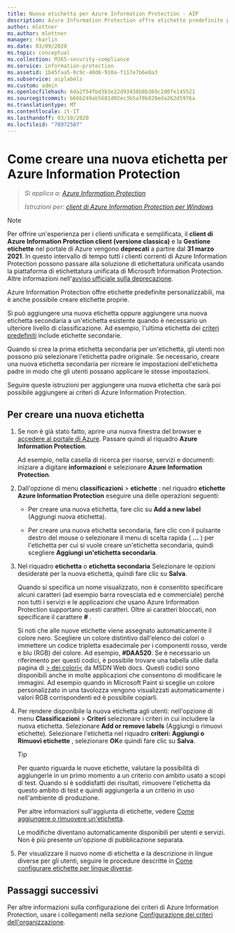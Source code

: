 ```yaml
---
title: Nuova etichetta per Azure Information Protection - AIP
description: Azure Information Protection offre etichette predefinite personalizzabili, ma è anche possibile creare etichette proprie da mostrare all'utente sulla barra Information Protection.
author: mlottner
ms.author: mlottner
manager: rkarlin
ms.date: 03/09/2020
ms.topic: conceptual
ms.collection: M365-security-compliance
ms.service: information-protection
ms.assetid: 1b45faa5-0c9c-40d6-910a-f117e7b6e8a3
ms.subservice: aiplabels
ms.custom: admin
ms.openlocfilehash: 6da2f54fbd3b3e22d93438b8b369c2d0fe145521
ms.sourcegitcommit: b66b249ab5681d02ec3b5af0b820eda262d5976a
ms.translationtype: MT
ms.contentlocale: it-IT
ms.lasthandoff: 03/10/2020
ms.locfileid: "78972587"
---
```

# <a name="how-to-create-a-new-label-for-azure-information-protection"></a>Come creare una nuova etichetta per Azure Information Protection

>*Si applica a: [Azure Information Protection](https://azure.microsoft.com/pricing/details/information-protection)*
>
> *Istruzioni per: [client di Azure Information Protection per Windows](faqs.md#whats-the-difference-between-the-azure-information-protection-client-and-the-azure-information-protection-unified-labeling-client)*

>[!NOTE] 
> Per offrire un'esperienza per i clienti unificata e semplificata, il **client di Azure Information Protection client (versione classica)** e la **Gestione etichette** nel portale di Azure vengono **deprecati** a partire dal **31 marzo 2021**. In questo intervallo di tempo tutti i clienti correnti di Azure Information Protection possono passare alla soluzione di etichettatura unificata usando la piattaforma di etichettatura unificata di Microsoft Information Protection. Altre informazioni nell'[avviso ufficiale sulla deprecazione](https://aka.ms/aipclassicsunset).

Azure Information Protection offre etichette predefinite personalizzabili, ma è anche possibile creare etichette proprie.

Si può aggiungere una nuova etichetta oppure aggiungere una nuova etichetta secondaria a un'etichetta esistente quando è necessario un ulteriore livello di classificazione. Ad esempio, l'ultima etichetta dei [criteri predefiniti](configure-policy-default.md) include etichette secondarie.

Quando si crea la prima etichetta secondaria per un'etichetta, gli utenti non possono più selezionare l'etichetta padre originale. Se necessario, creare una nuova etichetta secondaria per ricreare le impostazioni dell'etichetta padre in modo che gli utenti possano applicare le stesse impostazioni.

Seguire queste istruzioni per aggiungere una nuova etichetta che sarà poi possibile aggiungere ai criteri di Azure Information Protection.

## <a name="to-create-a-new-label"></a>Per creare una nuova etichetta

1. Se non è già stato fatto, aprire una nuova finestra del browser e [accedere al portale di Azure](configure-policy.md#signing-in-to-the-azure-portal). Passare quindi al riquadro **Azure Information Protection**.
    
    Ad esempio, nella casella di ricerca per risorse, servizi e documenti: iniziare a digitare **informazioni** e selezionare **Azure Information Protection**.

2. Dall'opzione di menu **classificazioni** > **etichette** : nel riquadro **etichette Azure Information Protection** eseguire una delle operazioni seguenti:
    
    - Per creare una nuova etichetta, fare clic su **Add a new label** (Aggiungi nuova etichetta).
    
    - Per creare una nuova etichetta secondaria, fare clic con il pulsante destro del mouse o selezionare il menu di scelta rapida ( **...** ) per l'etichetta per cui si vuole creare un'etichetta secondaria, quindi scegliere **Aggiungi un'etichetta secondaria**.

3. Nel riquadro **etichetta** o **etichetta secondaria** Selezionare le opzioni desiderate per la nuova etichetta, quindi fare clic su **Salva**.
    
    Quando si specifica un nome visualizzato, non è consentito specificare alcuni caratteri (ad esempio barra rovesciata ed e commerciale) perché non tutti i servizi e le applicazioni che usano Azure Information Protection supportano questi caratteri. Oltre ai caratteri bloccati, non specificare il carattere **#** .    
    
    Si noti che alle nuove etichette viene assegnato automaticamente il colore nero. Scegliere un colore distintivo dall'elenco dei colori o immettere un codice tripletta esadecimale per i componenti rosso, verde e blu (RGB) del colore. Ad esempio, **#DAA520**. Se è necessario un riferimento per questi codici, è possibile trovare una tabella utile dalla pagina di [> dei colori\<](https://developer.mozilla.org/docs/Web/CSS/color_value) da MSDN Web docs. Questi codici sono disponibili anche in molte applicazioni che consentono di modificare le immagini. Ad esempio quando in Microsoft Paint si sceglie un colore personalizzato in una tavolozza vengono visualizzati automaticamente i valori RGB corrispondenti ed è possibile copiarli.

4. Per rendere disponibile la nuova etichetta agli utenti: nell'opzione di menu **Classificazioni** > **Criteri** selezionare i criteri in cui includere la nuova etichetta. Selezionare **Add or remove labels** (Aggiungi o rimuovi etichette). Selezionare l'etichetta nel riquadro **criteri: Aggiungi o Rimuovi etichette** , selezionare **OK**e quindi fare clic su **Salva**.
    
    >[!TIP]
    >Per quanto riguarda le nuove etichette, valutare la possibilità di aggiungerle in un primo momento a un criterio con ambito usato a scopi di test. Quando si è soddisfatti dei risultati, rimuovere l'etichetta da questo ambito di test e quindi aggiungerla a un criterio in uso nell'ambiente di produzione.     
    
    Per altre informazioni sull'aggiunta di etichette, vedere [Come aggiungere o rimuovere un'etichetta](configure-policy-add-remove-label.md).
    
    Le modifiche diventano automaticamente disponibili per utenti e servizi. Non è più presente un'opzione di pubblicazione separata.

5. Per visualizzare il nuovo nome di etichetta e la descrizione in lingue diverse per gli utenti, seguire le procedure descritte in [Come configurare etichette per lingue diverse](configure-policy-languages.md). 

## <a name="next-steps"></a>Passaggi successivi

Per altre informazioni sulla configurazione dei criteri di Azure Information Protection, usare i collegamenti nella sezione [Configurazione dei criteri dell'organizzazione](configure-policy.md#configuring-your-organizations-policy).  


